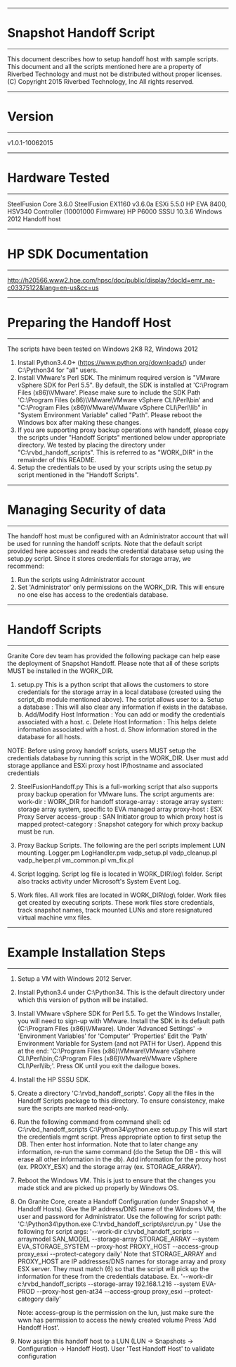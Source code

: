 --------------------------------------------------
# Snapshot Handoff Script
--------------------------------------------------
This document describes how to setup handoff host with sample scripts.
This document and all the scripts mentioned here are a property of
Riverbed Technology and must not be distributed without proper licenses.
(C) Copyright 2015 Riverbed Technology, Inc
All rights reserved.

---------------------------------------------------
# Version
---------------------------------------------------
v1.0.1-10062015

---------------------------------------------------
# Hardware Tested
---------------------------------------------------
SteelFusion Core 3.6.0
SteelFusion EX1160 v3.6.0a
ESXi 5.5.0
HP EVA 8400, HSV340 Controller (10001000 Firmware)
HP P6000 SSSU 10.3.6
Windows 2012 Handoff host

---------------------------------------------------
# HP SDK Documentation
---------------------------------------------------
http://h20566.www2.hpe.com/hpsc/doc/public/display?docId=emr_na-c03375122&lang=en-us&cc=us

---------------------------------------------------
# Preparing the Handoff Host
---------------------------------------------------
The scripts have been tested on Windows 2K8 R2, Windows 2012
1. Install Python3.4.0+ (https://www.python.org/downloads/) under C:\Python34 for "all" users.
2. Install VMware's Perl SDK. The minimum required version is "VMware vSphere SDK for Perl 5.5".
   By default, the SDK is installed at 'C:\Program Files (x86)\VMware'.
   Please make sure to include the SDK Path 'C:\Program Files (x86)\VMware\VMware vSphere CLI\Perl\bin' and
   "C:\Program Files (x86)\VMware\VMware vSphere CLI\Perl\lib" in "System Environment Variable" called "Path".
   Please reboot the Windows box after making these changes.
3. If you are supporting proxy backup operations with handoff, please copy the scripts
   under "Handoff Scripts" mentioned below under appropriate directory.
   We tested by placing the directory under "C:\rvbd_handoff_scripts".
   This is referred to as "WORK_DIR" in the remainder of this README.
4. Setup the credentials to be used by your scripts using the setup.py script
   mentioned in the "Handoff Scripts".

---------------------------------------------------
# Managing Security of data
---------------------------------------------------
The handoff host must be configured with an Administrator account
that will be used for running the handoff scripts.
Note that the default script provided here accesses and reads the
credential database setup using the setup.py script.
Since it stores credentials for storage array, we recommend:
1. Run the scripts using Administrator account
2. Set 'Administrator' only permissions on the WORK_DIR.
   This will ensure no one else has access to the credentials database.


---------------------------------------------------
# Handoff Scripts
---------------------------------------------------
Granite Core dev team has provided the following package can help ease the
deployment of Snapshot Handoff. Please note that all of these scripts
MUST be installed in the WORK_DIR.

1. setup.py
This is a python script that allows the customers to store credentials
for the storage array in a local database (created using the script_db module
mentioned above). The script allows user to:
a. Setup a database : This will also clear any information if exists in the database.
b. Add/Modify Host Information : You can add or modify the credentials associated with a host.
c. Delete Host Information : This helps delete information associated with a host.
d. Show information stored in the database for all hosts.

NOTE: Before using proxy handoff scripts, users MUST setup the credentials database
by running this script in the WORK_DIR. User must add storage appliance and ESXi proxy host
IP/hostname and  associated credentials

2. SteelFusionHandoff.py
This is a full-working script that also supports
proxy backup operation for VMware luns.
The script arguments are:
work-dir : WORK_DIR for handoff
storage-array : storage array
system: storage array system, specific to EVA managed array
proxy-host : ESX Proxy Server
access-group : SAN Initiator group to which proxy host is mapped
protect-category : Snapshot category for which proxy backup must be run.

3. Proxy Backup Scripts.
The following are the perl scripts implement LUN mounting.
Logger.pm LogHandler.pm
vadp_setup.pl vadp_cleanup.pl vadp_helper.pl vm_common.pl vm_fix.pl

4. Script logging.
Script log file is located in WORK_DIR\log\ folder.
Script also tracks activity under Microsoft's System Event Log.

5. Work files.
All work files are located in WORK_DIR\log\ folder.
Work files get created by executing scripts. These work files store
credentials, track snapshot names, track mounted LUNs
and store resignatured virtual machine vmx files.

------------------------------------------------------
# Example Installation Steps
------------------------------------------------------
1. Setup a VM with Windows 2012 Server.
2. Install Python3.4 under C:\Python34. This is the default directory
   under which this version of python will be installed.
3. Install VMware vSphere SDK for Perl 5.5.
   To get the Windows Installer, you will need to sign-up with VMware.
   Install the SDK in its default path (C:\Program Files (x86)\VMware).
   Under 'Advanced Settings' -> 'Environment Variables' for 'Computer' 'Properties'
   Edit the 'Path' Environment Variable for System (and not PATH for User).
   Append this at the end:
   'C:\Program Files (x86)\VMware\VMware vSphere CLI\Perl\bin;C:\Program Files (x86)\VMware\VMware vSphere CLI\Perl\lib;'.
   Press OK until you exit the dailogue boxes.
4. Install the HP SSSU SDK.
5. Create a directory 'C:\rvbd_handoff_scripts'.
   Copy all the files in the Handoff Scripts package to this directory.
   To ensure consistency, make sure the scripts are marked read-only.
6. Run the following command from command shell:
   cd C:\rvbd_handoff_scripts
   C:\Python34\python.exe setup.py
   This will start the credentials mgmt script.
   Press appropriate option to first setup the DB.
   Then enter host information. Note that to later change any information, re-run the same
   command (do the Setup the DB - this will erase all other information in the db).
   Add information for the proxy host (ex. PROXY_ESX) and the storage array (ex. STORAGE_ARRAY).
7. Reboot the Windows VM. This is just to ensure that the changes
   you made stick and are picked up properly by Windows OS.
8. On Granite Core, create a Handoff Configuration (under Snapshot -> Handoff Hosts).
   Give the IP address/DNS name of the Windows VM, the user and password for Administrator.
   Use the following for script path:
   'C:\Python34\python.exe C:\rvbd_handoff_scripts\src\run.py '
   Use the following for script args:
   '--work-dir c:\rvbd_handoff_scripts --arraymodel SAN_MODEL --storage-array STORAGE_ARRAY --system EVA_STORAGE_SYSTEM --proxy-host PROXY_HOST --access-group proxy_esxi --protect-category daily'
   Note that STORAGE_ARRAY and PROXY_HOST are IP addresses/DNS names for storage array and proxy ESX server.
   They must match (6) so that the script will pick up the information for these from the credentials database.
   Ex.
   '--work-dir c:\rvbd_handoff_scripts --storage-array 192.168.1.216 --system EVA-PROD --proxy-host gen-at34 --access-group proxy_esxi --protect-category daily'

   Note: access-group is the permission on the lun, just make sure the wwn has permission to access the newly created volume
   Press 'Add Handoff Host'.
9. Now assign this handoff host to a LUN (LUN -> Snapshots -> Configuration -> Handoff Host).
   User 'Test Handoff Host' to validate configuration
